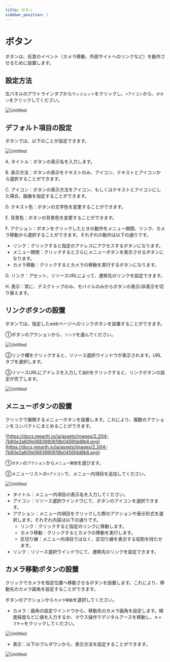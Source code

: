 ```yaml
---
title: ボタン
sidebar_position: 1
---
```


# ボタン

ボタンは、任意のイベント（カメラ移動、外部サイトへのリンクなど）を動作させるために設置します。

## 設定方法

左パネルのアウトラインタブから`ウィジェット`をクリックし、`+アイコン`から、`ボタン`をクリックしてください。

![Untitled](./img/Untitled.png)

## デフォルト項目の設定

ボタンでは、以下のことが設定できます。

![Untitled](./img/Untitled%201.png)

A. タイトル：ボタンの表示名を入力します。

B. 表示方法：ボタンの表示をテキストのみ、アイコン、テキストとアイコンから選択することができます。

C. アイコン：ボタンの表示方法をアイコン、もしくはテキストとアイコンにした場合、画像を指定することができます。

D. テキスト色：ボタンの文字色を変更することができます。

E. 背景色：ボタンの背景色を変更することができます。

F. アクション：ボタンをクリックしたときの動作をメニュー開閉、リンク、カメラ移動から選択することができます。それぞれの動作は以下の通りです。

- リンク：クリックすると指定のアドレスにアクセスするボタンになります。
- メニュー開閉：クリックするとさらにメニューボタンを表示させるボタンになります。
- カメラ移動：クリックするとカメラの移動を実行するボタンになります。

G. リンク：アセット、リソースURLによって、遷移先のリンクを設定できます。

H. 表示：常に、デスクトップのみ、モバイルのみからボタンの表示/非表示を切り替えます。

## リンクボタンの設置

ボタンでは、指定したwebページへのリンクボタンを設置することができます。

①ボタンのアクションから、`リンク`を選んでください。

![Untitled](./img/Untitled%202.png)

②リンク欄をクリックすると、リソース選択ウインドウが表示されます。URLタブを選択します。

③リソースURLにアドレスを入力して`選択`をクリックすると、リンクボタンの設定が完了します。

![Untitled](./img/Untitled%203.png)

## メニューボタンの設置

クリックで展開するメニューボタンを設置します。これにより、複数のアクションをコンパクトにまとめることができます。

![https://docs.reearth.io/ja/assets/images/2_004-7b60e2a60fe0883980619b0456fdd8b6.png](https://docs.reearth.io/ja/assets/images/2_004-7b60e2a60fe0883980619b0456fdd8b6.png)

①`ボタン`の`アクション`から`メニュー開閉`を選びます。

②メニューリストの`+アイコン`で、メニュー内項目を追加してください。

![Untitled](./img/Untitled%204.png)

- タイトル：メニュー内項目の表示名を入力してください。
- アイコン：リソース選択ウインドウにて、ボタンのアイコンを選択できます。
- アクション：メニュー内項目をクリックした際のアクションや表示形式を選択します。それぞれ内容は以下の通りです。
    - リンク：クリックすると指定のリンクに移動します。
    - カメラ移動：クリックするとカメラの移動を実行します。
    - 区切り線：メニュー内項目ではなく、区切り線を表示する役割を持たせます。
- リンク：リソース選択ウインドウにて、遷移先のリンクを設定できます。

## カメラ移動ボタンの設置

クリックでカメラを指定位置へ移動させるボタンを設置します。これにより、移動先のカメラ画角を設定することができます。

ボタンのアクションから`カメラ移動`を選択してください。

- カメラ：画角の設定ウインドウから、移動先のカメラ画角を設定します。緯度経度などに値を入力するか、マウス操作でデジタルアースを移動し、`キャプチャ`をクリックしてください。

![Untitled](./img/Untitled%205.png)

- 表示：以下のプルダウンから、表示方法を設定することができます。

![Untitled](./img/Untitled%206.png)